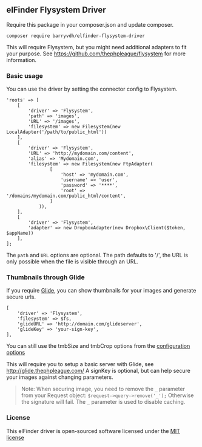 ## elFinder Flysystem Driver

Require this package in your composer.json and update composer. 

    composer require barryvdh/elfinder-flysystem-driver
    
This will require Flysystem, but you might need additional adapters to fit your purpose. 
See https://github.com/thephpleague/flysystem for more information.

### Basic usage

You can use the driver by setting the connector config to Flysystem.

    'roots' => [
        [
            'driver' => 'Flysystem', 
            'path' => 'images',
            'URL' => '/images', 
            'filesystem' => new Filesystem(new LocalAdapter('/path/to/public_html'))
        ],
        [
            'driver' => 'Flysystem',
            'URL' => 'http://mydomain.com/content',
            'alias' => 'Mydomain.com',
            'filesystem' => new Filesystem(new FtpAdapter(
                    [
                        'host' => 'mydomain.com',
                        'username' => 'user',
                        'password' => '****',
                        'root' => '/domains/mydomain.com/public_html/content',
                    ]
                )),
        ],
        [
            'driver' => 'Flysystem',
            'adapter' => new DropboxAdapter(new Dropbox\Client($token, $appName))
        ],
    ];

The `path` and `URL` options are optional. The path defaults to '/', the URL is only possible when the file is visible through an URL.

### Thumbnails through Glide

If you require [Glide](https://github.com/thephpleague/glide), you can show thumbnails for your images and generate secure urls.

    [
        'driver' => 'Flysystem', 
        'filesystem' => $fs,
        'glideURL' => 'http://domain.com/glideserver',
        'glideKey' => 'your-sign-key',
    ],

You can still use the tmbSize and tmbCrop options from the [configuration options](https://github.com/Studio-42/elFinder/wiki/Connector-configuration-options-2.1#root-options)

This will require you to setup a basic server with Glide, see http://glide.thephpleague.com/
A signKey is optional, but can help secure your images against changing parameters.

> Note: When securing image, you need to remove the `_` parameter from your Request object:
> `$request->query->remove('_');`
> Otherwise the signature will fail. The `_` parameter is used to disable caching.    

### License

This elFinder driver is open-sourced software licensed under the [MIT license](http://opensource.org/licenses/MIT)
